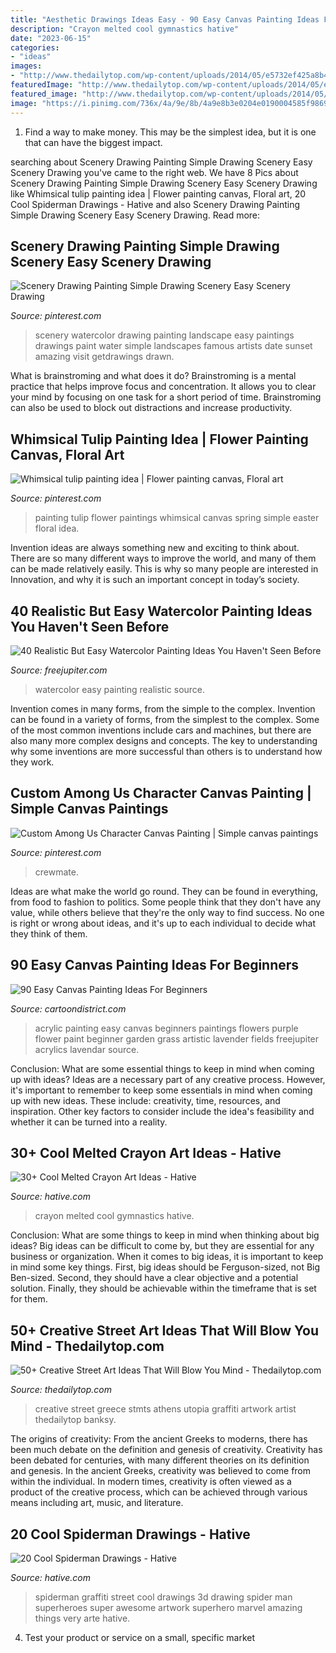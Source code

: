 ```yaml
---
title: "Aesthetic Drawings Ideas Easy - 90 Easy Canvas Painting Ideas For Beginners"
description: "Crayon melted cool gymnastics hative"
date: "2023-06-15"
categories:
- "ideas"
images:
- "http://www.thedailytop.com/wp-content/uploads/2014/05/e5732ef425a8b481496c97d170381268.jpeg"
featuredImage: "http://www.thedailytop.com/wp-content/uploads/2014/05/e5732ef425a8b481496c97d170381268.jpeg"
featured_image: "http://www.thedailytop.com/wp-content/uploads/2014/05/e5732ef425a8b481496c97d170381268.jpeg"
image: "https://i.pinimg.com/736x/4a/9e/8b/4a9e8b3e0204e0190004585f986975d9.jpg"
---
```



1) Find a way to make money. This may be the simplest idea, but it is one that can have the biggest impact.

	

		
searching about Scenery Drawing Painting Simple Drawing Scenery Easy Scenery Drawing you've came to the right web. We have 8 Pics about Scenery Drawing Painting Simple Drawing Scenery Easy Scenery Drawing like Whimsical tulip painting idea | Flower painting canvas, Floral art, 20 Cool Spiderman Drawings - Hative and also Scenery Drawing Painting Simple Drawing Scenery Easy Scenery Drawing. Read more:
		
    
## Scenery Drawing Painting Simple Drawing Scenery Easy Scenery Drawing

<img loading=lazy src="https://i.pinimg.com/736x/fb/e3/e5/fbe3e50d52fcba102008799bda4d9eb4.jpg" onerror="this.onerror=null;this.src='https://tse3.mm.bing.net/th?id=OIP.IKJ0H0MMPir3B4fF0xbX5QHaLF&amp;pid=15.1';" alt="Scenery Drawing Painting Simple Drawing Scenery Easy Scenery Drawing">

_Source: pinterest.com_

>scenery watercolor drawing painting landscape easy paintings drawings paint water simple landscapes famous artists date sunset amazing visit getdrawings drawn. 

	

What is brainstroming and what does it do?
Brainstroming is a mental practice that helps improve focus and concentration. It allows you to clear your mind by focusing on one task for a short period of time. Brainstroming can also be used to block out distractions and increase productivity.

    
## Whimsical Tulip Painting Idea | Flower Painting Canvas, Floral Art

<img loading=lazy src="https://i.pinimg.com/736x/7b/2a/55/7b2a556cc1842a52242c586e209240dd--tulip-painting-art-ideas.jpg" onerror="this.onerror=null;this.src='https://tse2.mm.bing.net/th?id=OIP.qfE1CETzMTZfyMq4HEKQqwHaJ4&amp;pid=15.1';" alt="Whimsical tulip painting idea | Flower painting canvas, Floral art">

_Source: pinterest.com_

>painting tulip flower paintings whimsical canvas spring simple easter floral idea. 

	

Invention ideas are always something new and exciting to think about. There are so many different ways to improve the world, and many of them can be made relatively easily. This is why so many people are interested in Innovation, and why it is such an important concept in today’s society.

    
## 40 Realistic But Easy Watercolor Painting Ideas You Haven&#039;t Seen Before

<img loading=lazy src="http://www.freejupiter.com/wp-content/uploads/2018/07/Easy-Watercolor-Painting-Ideas-6.jpg" onerror="this.onerror=null;this.src='https://tse4.mm.bing.net/th?id=OIP.cZ5cRDbV3v61-qcM3PXEEgHaK3&amp;pid=15.1';" alt="40 Realistic But Easy Watercolor Painting Ideas You Haven&#039;t Seen Before">

_Source: freejupiter.com_

>watercolor easy painting realistic source. 

	

Invention comes in many forms, from the simple to the complex.
Invention can be found in a variety of forms, from the simplest to the complex. Some of the most common inventions include cars and machines, but there are also many more complex designs and concepts. The key to understanding why some inventions are more successful than others is to understand how they work.

    
## Custom Among Us Character Canvas Painting | Simple Canvas Paintings

<img loading=lazy src="https://i.pinimg.com/736x/4a/9e/8b/4a9e8b3e0204e0190004585f986975d9.jpg" onerror="this.onerror=null;this.src='https://tse3.mm.bing.net/th?id=OIP.mN8830Sf2hSSjvhKwv2o8gHaJ3&amp;pid=15.1';" alt="Custom Among Us Character Canvas Painting | Simple canvas paintings">

_Source: pinterest.com_

>crewmate. 

	

Ideas are what make the world go round. They can be found in everything, from food to fashion to politics. Some people think that they don't have any value, while others believe that they're the only way to find success. No one is right or wrong about ideas, and it's up to each individual to decide what they think of them.

    
## 90 Easy Canvas Painting Ideas For Beginners

<img loading=lazy src="http://www.cartoondistrict.com/wp-content/uploads/2017/06/Easy-Canvas-Painting-Ideas-For-Beginners19-1.jpg" onerror="this.onerror=null;this.src='https://tse3.mm.bing.net/th?id=OIP.8QDHJrwwvueH_8Hp0fod5gHaIb&amp;pid=15.1';" alt="90 Easy Canvas Painting Ideas For Beginners">

_Source: cartoondistrict.com_

>acrylic painting easy canvas beginners paintings flowers purple flower paint beginner garden grass artistic lavender fields freejupiter acrylics lavendar source. 

	

Conclusion: What are some essential things to keep in mind when coming up with ideas?
Ideas are a necessary part of any creative process. However, it's important to remember to keep some essentials in mind when coming up with new ideas. These include: creativity, time, resources, and inspiration. Other key factors to consider include the idea's feasibility and whether it can be turned into a reality.

    
## 30+ Cool Melted Crayon Art Ideas - Hative

<img loading=lazy src="https://hative.com/wp-content/uploads/2014/04/melted-crayon-art/10-gymnastics.jpg" onerror="this.onerror=null;this.src='https://tse2.mm.bing.net/th?id=OIP.znXxIh5UvBw51Ktxt235XgHaJ4&amp;pid=15.1';" alt="30+ Cool Melted Crayon Art Ideas - Hative">

_Source: hative.com_

>crayon melted cool gymnastics hative. 

	

Conclusion: What are some things to keep in mind when thinking about big ideas?
Big ideas can be difficult to come by, but they are essential for any business or organization. When it comes to big ideas, it is important to keep in mind some key things. First, big ideas should be Ferguson-sized, not Big Ben-sized. Second, they should have a clear objective and a potential solution. Finally, they should be achievable within the timeframe that is set for them.

    
## 50+ Creative Street Art Ideas That Will Blow You Mind - Thedailytop.com

<img loading=lazy src="http://www.thedailytop.com/wp-content/uploads/2014/05/e5732ef425a8b481496c97d170381268.jpeg" onerror="this.onerror=null;this.src='https://tse4.mm.bing.net/th?id=OIP.P6aG57G6BKvD-0QXrx7usAHaJw&amp;pid=15.1';" alt="50+ Creative Street Art Ideas That Will Blow You Mind - Thedailytop.com">

_Source: thedailytop.com_

>creative street greece stmts athens utopia graffiti artwork artist thedailytop banksy. 

	

The origins of creativity: From the ancient Greeks to moderns, there has been much debate on the definition and genesis of creativity.
Creativity has been debated for centuries, with many different theories on its definition and genesis. In the ancient Greeks, creativity was believed to come from within the individual. In modern times, creativity is often viewed as a product of the creative process, which can be achieved through various means including art, music, and literature.

    
## 20 Cool Spiderman Drawings - Hative

<img loading=lazy src="https://hative.com/wp-content/uploads/2014/07/spiderman-drawings/4-spiderman-drawings.jpg" onerror="this.onerror=null;this.src='https://tse1.mm.bing.net/th?id=OIP.FoDb6moj54CFoORld7AAQwHaLH&amp;pid=15.1';" alt="20 Cool Spiderman Drawings - Hative">

_Source: hative.com_

>spiderman graffiti street cool drawings 3d drawing spider man superheroes super awesome artwork superhero marvel amazing things very arte hative. 

	

4. Test your product or service on a small, specific market

